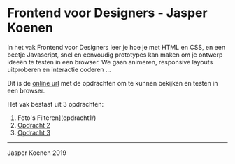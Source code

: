 # Frontend voor Designers - Jasper Koenen
In het vak Frontend voor Designers leer je hoe je met HTML en CSS, en een beetje Javascript, snel en eenvoudig prototypes kan maken om je ontwerp ideeën te testen in een browser. We gaan animeren, responsive layouts uitproberen en interactie coderen ...

Dit is de [online url](https://JKoenen99.github.io/frontendvoordesigners/) met de opdrachten om te kunnen bekijken en testen in een browser.

Het vak bestaat uit 3 opdrachten:

1. Foto's Filteren](opdracht1/)
2. [Opdracht 2](opdracht2/)
3. [Opdracht 3](opdracht3/)


---
Jasper Koenen
2019
